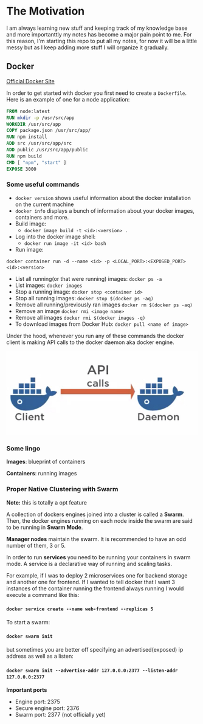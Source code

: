 # The Motivation

I am always learning new stuff and keeping track of my knowledge base and more importanttly my notes has become a major pain point to me. For this reason, I'm starting this repo to put all my notes, for now it will be a little messy but as I keep adding more stuff I will organize it gradually.

## Docker
[Official Docker Site](https://www.docker.com/)

In order to get started with docker you first need to create a `Dockerfile`. Here is an example of one for a node application:

```dockerfile
FROM node:latest
RUN mkdir -p /usr/src/app
WORKDIR /usr/src/app
COPY package.json /usr/src/app/
RUN npm install
ADD src /usr/src/app/src
ADD public /usr/src/app/public
RUN npm build
CMD [ "npm", "start" ]
EXPOSE 3000
```

### Some useful commands
* `docker version` shows useful information about the  docker installation on the current machine
* `docker info` displays a bunch of information about your docker images, containers and more.
* Build image: 
  * `docker image build -t <id>:<version> .`
* Log into the docker image shell: 
  * `docker run image -it <id> bash`
* Run image: 
  
```shell
docker container run -d --name <id> -p <LOCAL_PORT>:<EXPOSED_PORT> <id>:<version>
```

* List all running(or that were running) images: `docker ps -a`
* List images: `docker images`
* Stop a running image: `docker stop <container id>`
* Stop all running images: `docker stop $(docker ps -aq)`
* Remove all running/previously ran images `docker rm $(docker ps -aq)`
* Remove an image `docker rmi <image name>`
* Remove all images `docker rmi $(docker images -q)`
* To download images from Docker Hub: `docker pull <name of image>`

Under the hood, whenever you run any of these commands the docker client is making API calls to the docker daemon aka docker engine.

![Docker client and daemon](/illustrations/docker1.png)
  
### Some lingo

**Images**: blueprint of containers

**Containers**: running images

### Proper Native Clustering with Swarm

**Note:** this is totally a opt feature

A collection of dockers engines joined into a cluster is called a **Swarm**. Then, the docker engines running on each node inside the swarm are said to be running in **Swarm Mode**.

**Manager nodes** maintain the swarm. It is recommended to have an odd number of them, 3 or 5.

In order to run **services** you need to be running your containers in swarm mode. A service is a declarative way of running and scaling tasks.

For example, if I was to deploy 2 microservices one for backend storage and another one for frontend. If I wanted to tell docker that I want 3 instances of the container running the frontend always running I would execute a command like this:

#### `docker service create --name web-frontend --replicas 5`
To start a swarm:

#### `docker swarm init`

but sometimes you are better off specifying an advertised(exposed) ip address as well as a listen:

#### `docker swarm init --advertise-addr 127.0.0.0:2377 --listen-addr 127.0.0.0:2377`

**Important ports**
* Engine port: 2375
* Secure engine port: 2376
* Swarm port: 2377 (not officially yet)



